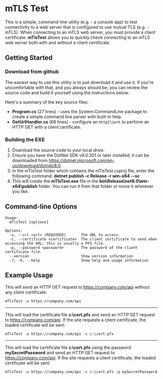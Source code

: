 # mTLS Test
This is a simple, command-line utility (e.g. - a console app) to test connectivity to a web server that is configured to use mutual TLS (e.g. - mTLS).
When connecting to an mTLS web server, you must provide a client certificate.
**mTlsTest** allows you to quickly check connecting to an mTLS web server both with and without a client certificate.

## Getting Started
### Download from github
The easiest way to use this utility is to just download it and use it.
If you're uncomfortable with that, and you always should be, you can review the source code and build it yourself using the instructions below.

Here's a summary of the key source files:
- **Program.cs** (27 lines) - uses the System.CommandLine package to create a simple command line parser with built-in help.
- **GetUrlHandler.cs** (68 lines) - configure an `HttpClient` to perform an HTTP GET with a client certificate.

### Building the EXE
1. Download the source code to your local drive.
1. Ensure you have the DotNet SDK v8.0.301 or later installed; it can be downloaded from https://dotnet.microsoft.com/en-us/download/dotnet/8.0.
1. In the mTlsTest folder which contains the mTlsTest.csproj file, enter the following command: **dotnet publish -c Release -r win-x64 --sc**
1. This will create the **mTlsTest.exe** file in the **bin\Release\net8.0\win-x64\publish** folder.  You can run it from that folder or move it wherever you like.

## Command-line Options
```
Usage:
  mTlsTest [options]

Options:
  -u, --url <url> (REQUIRED)       The URL to access.
  -c, --certificate <certificate>  The client certificate to send when accessing the URL; this is usually a PFX file.
  -p, --password <password>        The password of the client certificate file.
  --version                        Show version information
  -?, -h, --help                   Show help and usage information
```

## Example Usage
This will send an HTTP GET request to https://company.com/api without any client certificate:  
```
mTlsTest -u https://company.com/api
```
---
This will load the certificate file **c:\cert.pfx** and send an HTTP GET request to https://company.com/api.
If the site requests a client certificate, the loaded certificate will be sent:
```
mTlsTest -u https://company.com/api -c c:\cert.pfx
```
---
This will load the certificate file **c:\cert.pfx** using the password **mySecretPassword** and send an HTTP GET request to https://company.com/api.
If the site requests a client certificate, the loaded certificate will be sent:
```
mTlsTest -u https://company.com/api -c c:\cert.pfx -p mySecretPassword
```
